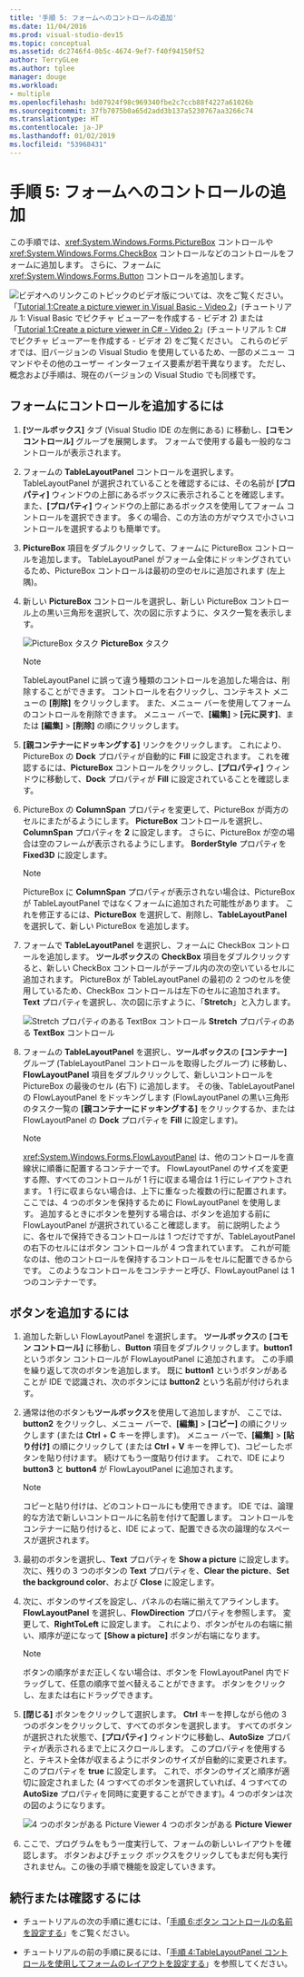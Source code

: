 ```yaml
---
title: '手順 5: フォームへのコントロールの追加'
ms.date: 11/04/2016
ms.prod: visual-studio-dev15
ms.topic: conceptual
ms.assetid: dc2746f4-0b5c-4674-9ef7-f40f94150f52
author: TerryGLee
ms.author: tglee
manager: douge
ms.workload:
- multiple
ms.openlocfilehash: bd07924f98c969340fbe2c7ccb88f4227a61026b
ms.sourcegitcommit: 37fb7075b0a65d2add3b137a5230767aa3266c74
ms.translationtype: HT
ms.contentlocale: ja-JP
ms.lasthandoff: 01/02/2019
ms.locfileid: "53968431"
---
```

# <a name="step-5-add-controls-to-your-form"></a>手順 5: フォームへのコントロールの追加
この手順では、<xref:System.Windows.Forms.PictureBox> コントロールや <xref:System.Windows.Forms.CheckBox> コントロールなどのコントロールをフォームに追加します。 さらに、フォームに <xref:System.Windows.Forms.Button> コントロールを追加します。

 ![ビデオへのリンク](../data-tools/media/playvideo.gif)このトピックのビデオ版については、次をご覧ください。「[Tutorial 1:Create a picture viewer in Visual Basic - Video 2](http://go.microsoft.com/fwlink/?LinkId=205211)」(チュートリアル 1: Visual Basic でピクチャ ビューアーを作成する - ビデオ 2) または「[Tutorial 1:Create a picture viewer in C# - Video 2](http://go.microsoft.com/fwlink/?LinkId=205200)」(チュートリアル 1: C# でピクチャ ビューアーを作成する - ビデオ 2) をご覧ください。 これらのビデオでは、旧バージョンの Visual Studio を使用しているため、一部のメニュー コマンドやその他のユーザー インターフェイス要素が若干異なります。 ただし、概念および手順は、現在のバージョンの Visual Studio でも同様です。

## <a name="to-add-controls-to-your-form"></a>フォームにコントロールを追加するには

1.  **[ツールボックス]** タブ (Visual Studio IDE の左側にある) に移動し、**[コモン コントロール]** グループを展開します。 フォームで使用する最も一般的なコントロールが表示されます。

2.  フォームの **TableLayoutPanel** コントロールを選択します。 TableLayoutPanel が選択されていることを確認するには、その名前が **[プロパティ]** ウィンドウの上部にあるボックスに表示されることを確認します。 また、**[プロパティ]** ウィンドウの上部にあるボックスを使用してフォーム コントロールを選択できます。 多くの場合、この方法の方がマウスで小さいコントロールを選択するよりも簡単です。

3.  **PictureBox** 項目をダブルクリックして、フォームに PictureBox コントロールを追加します。 TableLayoutPanel がフォーム全体にドッキングされているため、PictureBox コントロールは最初の空のセルに追加されます (左上隅)。

4.  新しい **PictureBox** コントロールを選択し、新しい PictureBox コントロール上の黒い三角形を選択して、次の図に示すように、タスク一覧を表示します。

     ![PictureBox タスク](../ide/media/express_pictureboxtasks.png)
**PictureBox** タスク

    > [!NOTE]
    >  TableLayoutPanel に誤って違う種類のコントロールを追加した場合は、削除することができます。 コントロールを右クリックし、コンテキスト メニューの **[削除]** をクリックします。 また、メニュー バーを使用してフォームのコントロールを削除できます。 メニュー バーで、**[編集]** > **[元に戻す]**、または **[編集]** > **[削除]** の順にクリックします。

5.  **[親コンテナーにドッキングする]** リンクをクリックします。 これにより、PictureBox の **Dock** プロパティが自動的に **Fill** に設定されます。 これを確認するには、**PictureBox** コントロールをクリックし、**[プロパティ]** ウィンドウに移動して、**Dock** プロパティが **Fill** に設定されていることを確認します。

6.  PictureBox の **ColumnSpan** プロパティを変更して、PictureBox が両方のセルにまたがるようにします。 **PictureBox** コントロールを選択し、**ColumnSpan** プロパティを **2** に設定します。 さらに、PictureBox が空の場合は空のフレームが表示されるようにします。 **BorderStyle** プロパティを **Fixed3D** に設定します。

    > [!NOTE]
    >  PictureBox に **ColumnSpan** プロパティが表示されない場合は、PictureBox が TableLayoutPanel ではなくフォームに追加された可能性があります。 これを修正するには、**PictureBox** を選択して、削除し、**TableLayoutPanel** を選択して、新しい PictureBox を追加します。

7.  フォームで **TableLayoutPanel** を選択し、フォームに CheckBox コントロールを追加します。 **ツールボックス**の **CheckBox** 項目をダブルクリックすると、新しい CheckBox コントロールがテーブル内の次の空いているセルに追加されます。 PictureBox が TableLayoutPanel の最初の 2 つのセルを使用しているため、CheckBox コントロールは左下のセルに追加されます。 **Text** プロパティを選択し、次の図に示すように、「**Stretch**」と入力します。

     ![Stretch プロパティのある TextBox コントロール](../ide/media/express_pictureviewercheckbox.png)
**Stretch** プロパティのある **TextBox** コントロール

8.  フォームの **TableLayoutPanel** を選択し、**ツールボックス**の **[コンテナー]** グループ (TableLayoutPanel コントロールを取得したグループ) に移動し、**FlowLayoutPanel** 項目をダブルクリックして、新しいコントロールを PictureBox の最後のセル (右下) に追加します。 その後、TableLayoutPanel の FlowLayoutPanel をドッキングします (FlowLayoutPanel の黒い三角形のタスク一覧の **[親コンテナーにドッキングする]** をクリックするか、または FlowLayoutPanel の **Dock** プロパティを **Fill** に設定します)。

    > [!NOTE]
    >  <xref:System.Windows.Forms.FlowLayoutPanel> は、他のコントロールを直線状に順番に配置するコンテナーです。 FlowLayoutPanel のサイズを変更する際、すべてのコントロールが 1 行に収まる場合は 1 行にレイアウトされます。 1 行に収まらない場合は、上下に重なった複数の行に配置されます。 ここでは、4 つのボタンを保持するために FlowLayoutPanel を使用します。 追加するときにボタンを整列する場合は、ボタンを追加する前に FlowLayoutPanel が選択されていること確認します。 前に説明したように、各セルで保持できるコントロールは 1 つだけですが、TableLayoutPanel の右下のセルにはボタン コントロールが 4 つ含まれています。 これが可能なのは、他のコントロールを保持するコントロールをセルに配置できるからです。 このようなコントロールをコンテナーと呼び、FlowLayoutPanel は 1 つのコンテナーです。

## <a name="to-add-buttons"></a>ボタンを追加するには

1.  追加した新しい FlowLayoutPanel を選択します。 **ツールボックス**の **[コモン コントロール]** に移動し、**Button** 項目をダブルクリックします。**button1** というボタン コントロールが FlowLayoutPanel に追加されます。 この手順を繰り返して次のボタンを追加します。 既に **button1** というボタンがあることが IDE で認識され、次のボタンには **button2** という名前が付けられます。

2.  通常は他のボタンも**ツールボックス**を使用して追加しますが、 ここでは、**button2** をクリックし、メニュー バーで、**[編集]** > **[コピー]** の順にクリックします (または **Ctrl** + **C** キーを押します)。 メニュー バーで、**[編集]** > **[貼り付け]** の順にクリックして (または **Ctrl** + **V** キーを押して)、コピーしたボタンを貼り付けます。 続けてもう一度貼り付けます。 これで、IDE により **button3** と **button4** が FlowLayoutPanel に追加されます。

    > [!NOTE]
    >  コピーと貼り付けは、どのコントロールにも使用できます。 IDE では、論理的な方法で新しいコントロールに名前を付けて配置します。 コントロールをコンテナーに貼り付けると、IDE によって、配置できる次の論理的なスペースが選択されます。

3.  最初のボタンを選択し、**Text** プロパティを **Show a picture** に設定します。 次に、残りの 3 つのボタンの **Text** プロパティを、**Clear the picture**、**Set the background color**、および **Close** に設定します。

4.  次に、ボタンのサイズを設定し、パネルの右端に揃えてアラインします。 **FlowLayoutPanel** を選択し、**FlowDirection** プロパティを参照します。 変更して、**RightToLeft** に設定します。 これにより、ボタンがセルの右端に揃い、順序が逆になって **[Show a picture]** ボタンが右端になります。

    > [!NOTE]
    >  ボタンの順序がまだ正しくない場合は、ボタンを FlowLayoutPanel 内でドラッグして、任意の順序で並べ替えることができます。 ボタンをクリックし、左または右にドラッグできます。

5.  **[閉じる]** ボタンをクリックして選択します。 **Ctrl** キーを押しながら他の 3 つのボタンをクリックして、すべてのボタンを選択します。 すべてのボタンが選択された状態で、**[プロパティ]** ウィンドウに移動し、**AutoSize** プロパティが表示されるまで上にスクロールします。 このプロパティを使用すると、テキスト全体が収まるようにボタンのサイズが自動的に変更されます。 このプロパティを **true** に設定します。 これで、ボタンのサイズと順序が適切に設定されました  (4 つすべてのボタンを選択していれば、4 つすべての **AutoSize** プロパティを同時に変更することができます)。4 つのボタンは次の図のようになります。

     ![4 つのボタンがある Picture Viewer](../ide/media/express_autosize.png)
4 つのボタンがある **Picture Viewer**

6.  ここで、プログラムをもう一度実行して、フォームの新しいレイアウトを確認します。 ボタンおよびチェック ボックスをクリックしてもまだ何も実行されません。この後の手順で機能を設定していきます。

## <a name="to-continue-or-review"></a>続行または確認するには

-   チュートリアルの次の手順に進むには、「[手順 6:ボタン コントロールの名前を設定する](../ide/step-6-name-your-button-controls.md)」をご覧ください。

-   チュートリアルの前の手順に戻るには、「[手順 4:TableLayoutPanel コントロールを使用してフォームのレイアウトを設定する](../ide/step-4-lay-out-your-form-with-a-tablelayoutpanel-control.md)」を参照してください。
